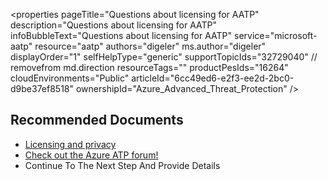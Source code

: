 <properties
	pageTitle="Questions about licensing for AATP"
	description="Questions about licensing for AATP"
	infoBubbleText="Questions about licensing for AATP"
	service="microsoft-aatp"
	resource="aatp"
	authors="digeler"
	ms.author="digeler"
	displayOrder="1"
	selfHelpType="generic"
	supportTopicIds="32729040"    // removefrom md.direction
	resourceTags=""
	productPesIds="16264"
	cloudEnvironments="Public"
	articleId="6cc49ed6-e2f3-ee2d-2bc0-d9be37ef8518"
	ownershipId="Azure_Advanced_Threat_Protection"
/>

## **Recommended Documents**





* [Licensing and privacy](https://docs.microsoft.com/azure-advanced-threat-protection/atp-technical-faq#licensing-and-privacy)
* [Check out the Azure ATP forum!](https://aka.ms/azureatpcommunity)
* Continue To The Next Step And Provide Details